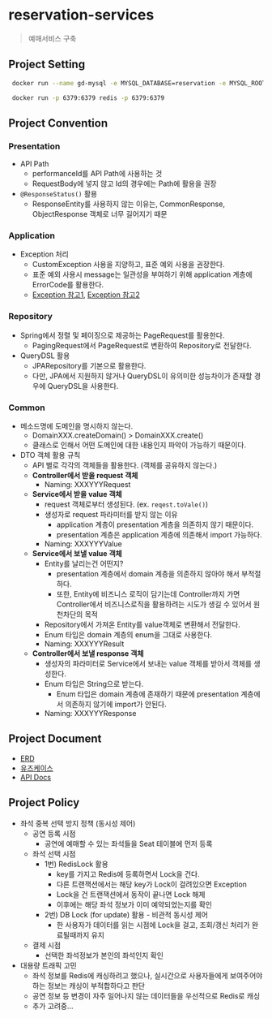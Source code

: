 # reservation-services

> 예매서비스 구축

## Project Setting

```bash
 docker run --name gd-mysql -e MYSQL_DATABASE=reservation -e MYSQL_ROOT_PASSWORD=1234 -d -p 3306:3306 mysql:latest
```
```bash
 docker run -p 6379:6379 redis -p 6379:6379
```

## Project Convention

### Presentation
* API Path
  * performanceId를 API Path에 사용하는 것
  * RequestBody에 넣지 않고 Id의 경우에는 Path에 활용을 권장
* `@ResponseStatus()` 활용
  * ResponseEntity를 사용하지 않는 이유는, CommonResponse, ObjectResponse 객체로 너무 길어지기 때문

### Application

* Exception 처리
  * CustomException 사용을 지양하고, 표준 예외 사용을 권장한다.
  * 표준 예외 사용시 message는 일관성을 부여하기 위해 application 계층에 ErrorCode를 활용한다.
  * [Exception 참고1], [Exception 참고2]

### Repository

* Spring에서 정렬 및 페이징으로 제공하는 PageRequest를 활용한다.
  * PagingRequest에서 PageRequest로 변환하여 Repository로 전달한다.
* QueryDSL 활용
  * JPARepository를 기본으로 활용한다.
  * 다만, JPA에서 지원하지 않거나 QueryDSL이 유의미한 성능차이가 존재할 경우에 QueryDSL을 사용한다.

### Common
* 메소드명에 도메인을 명시하지 않는다.
  * DomainXXX.createDomain() > DomainXXX.create()
  * 클래스로 인해서 어떤 도메인에 대한 내용인지 파악이 가능하기 때문이다.
* DTO 객체 활용 규칙
  * API 별로 각각의 객체들을 활용한다. (객체를 공유하지 않는다.)
  * **Controller에서 받을 request 객체**
    * Naming: XXXYYYRequest
  * **Service에서 받을 value 객체**
    * request 객체로부터 생성된다. (ex. `reqest.toVale()`)
    * 생성자로 request 파라미터를 받지 않는 이유
      * application 계층이 presentation 계층을 의존하지 않기 때문이다.
      * presentation 계층은 application 계층에 의존해서 import 가능하다.
    * Naming: XXXYYYValue
  * **Service에서 보낼 value 객체**
    * Entity를 날리는건 어떤지?
      * presentation 계층에서 domain 계층을 의존하지 않아야 해서 부적절하다.
      * 또한, Entity에 비즈니스 로직이 담기는데 Controller까지 가면 Controller에서 비즈니스로직을 활용하려는 시도가 생길 수 있어서 원천차단의 목적
    * Repository에서 가져온 Entity를 value객체로 변환해서 전달한다.
    * Enum 타입은 domain 계층의 enum을 그대로 사용한다.
    * Naming: XXXYYYResult
  * **Controller에서 보낼 response 객체**
    * 생성자의 파라미터로 Service에서 보내는 value 객체를 받아서 객체를 생성한다.
    * Enum 타입은 String으로 받는다.
      * Enum 타입은 domain 계층에 존재하기 때문에 presentation 계층에서 의존하지 않기에 import가 안된다.
    * Naming: XXXYYYResponse

## Project Document

* [ERD](ERD.drawio)  
* [유즈케이스](./docs/usecase.md)  
* [API Docs](./docs/api.md)

## Project Policy

* 좌석 중복 선택 방지 정책 (동시성 제어)
  * 공연 등록 시점
    * 공연에 예매할 수 있는 좌석들을 Seat 테이블에 먼저 등록
  * 좌석 선택 시점
    * 1번) RedisLock 활용
      * key를 가지고 Redis에 등록하면서 Lock을 건다.
      * 다른 트랜잭션에서는 해당 key가 Lock이 걸려있으면 Exception
      * Lock을 건 트랜잭션에서 동작이 끝나면 Lock 해제
      * 이후에는 해당 좌석 정보가 이미 예약되었는지를 확인
    * 2번) DB Lock (for update) 활용 - 비관적 동시성 제어
      * 한 사용자가 데이터를 읽는 시점에 Lock을 걸고, 조회/갱신 처리가 완료될때까지 유지
  * 결제 시점
    * 선택한 좌석정보가 본인의 좌석인지 확인
* 대용량 트래픽 고민
  * 좌석 정보를 Redis에 캐싱하려고 했으나, 실시간으로 사용자들에게 보여주어야 하는 정보는 캐싱이 부적합하다고 판단
  * 공연 정보 등 변경이 자주 일어나지 않는 데이터들을 우선적으로 Redis로 캐싱
  * 추가 고려중...

<!-- 문서들링크 -->
[Exception 참고1]: https://tecoble.techcourse.co.kr/post/2020-08-17-custom-exception/
[Exception 참고2]: https://velog.io/@alsgus92/JavaAndroid-Custom-Exception%EC%9D%98-%ED%95%84%EC%9A%94%EC%84%B1%EC%97%90-%EB%8C%80%ED%95%B4-%EC%95%8C%EC%95%84%EB%B3%B4%EC%9E%90
